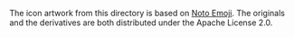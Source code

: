 The icon artwork from this directory is based on [Noto Emoji].
The originals and the derivatives are both distributed under
the Apache License 2.0.

[Noto Emoji]: https://github.com/googlefonts/noto-emoji
